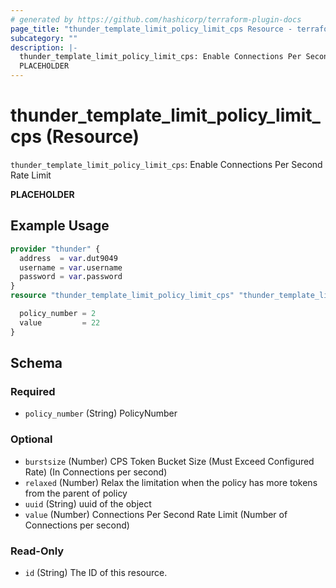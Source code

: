 ```yaml
---
# generated by https://github.com/hashicorp/terraform-plugin-docs
page_title: "thunder_template_limit_policy_limit_cps Resource - terraform-provider-thunder"
subcategory: ""
description: |-
  thunder_template_limit_policy_limit_cps: Enable Connections Per Second Rate Limit
  PLACEHOLDER
---
```


# thunder_template_limit_policy_limit_cps (Resource)

`thunder_template_limit_policy_limit_cps`: Enable Connections Per Second Rate Limit

__PLACEHOLDER__

## Example Usage

```terraform
provider "thunder" {
  address  = var.dut9049
  username = var.username
  password = var.password
}
resource "thunder_template_limit_policy_limit_cps" "thunder_template_limit_policy_limit_cps" {

  policy_number = 2
  value         = 22
}
```

<!-- schema generated by tfplugindocs -->
## Schema

### Required

- `policy_number` (String) PolicyNumber

### Optional

- `burstsize` (Number) CPS Token Bucket Size (Must Exceed Configured Rate) (In Connections per second)
- `relaxed` (Number) Relax the limitation when the policy has more tokens from the parent of policy
- `uuid` (String) uuid of the object
- `value` (Number) Connections Per Second Rate Limit (Number of Connections per second)

### Read-Only

- `id` (String) The ID of this resource.


